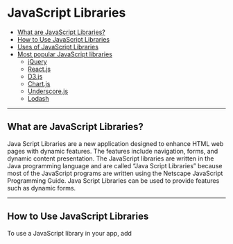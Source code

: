 # JavaScript Libraries

- [What are JavaScript Libraries?](#what-is-javascript-libraries)
- [How to Use JavaScript Libraries](#how-to-use-javascript-libraries)
- [Uses of JavaScript Libraries](#uses-of-javascript-libraries)
- [Most popular JavaScript libraries](#below-is-a-list-of-some-of-the-most-popular-JavaScript-libraries)
    - [jQuery](#jQuery)
    - [React.js](#react-js)
    - [D3.js]()
    - [Chart.js]()
    - [Underscore.js]()
    - [Lodash]()

<hr>

## What are JavaScript Libraries?
 
Java Script Libraries are a new application designed to enhance HTML web pages with dynamic features. The features include navigation, forms, and dynamic content presentation. The JavaScript libraries are written in the Java programming language and are called “Java Script Libraries” because most of the JavaScript programs are written using the Netscape JavaScript Programming Guide. Java Script Libraries can be used to provide features such as dynamic forms.

<hr>

## How to Use JavaScript Libraries
To use a JavaScript library in your app, add <script> to the <head> element using the src attribute that references the library source path or the URL.

Read the JavaScript library’s documentation you intend to use for more information and follow the steps provided there.
  
  <hr>
  
## Uses of JavaScript Libraries
  
 - Data Visualization in Maps and Charts
 - DOM Manipulation
 - Data Handling
 - Effective database management
 - Image Effects
 - User Interface and Its Components
 - Animations and Forms
  
  <hr>
  
  ## Below is a list of some of the most popular JavaScript libraries.
  
 # 1. jQuery
  
  jQuery is a JavaScript library for Document Object Model (DOM) manipulation. It is lightweight, cross-browser, and feature-rich. It provides a wide variety of techniques that can be used to manipulate HTML and CSS. In addition, it supports many common event-handling techniques such as key, mouse, focus and blur functions, and Ajax calls.
  
  ## Key points
  
  - It uses CSS3 selectors in manipulating style properties and finding elements.
  - Includes minimalistic API, which is easy to use.
  - Supports an AMD module and is lightweight
  - It is easy for beginners as its syntax is similar to CSS.
  
  <hr>
  
  # 2. React Js
  
  React is a JavaScript library that makes it easy to build user interfaces. React takes a declarative approach to building components that can update and animate on their own as a game engine does. A component is built via JavaScript, then rendered to the page. In addition, a component is reusable in that it can be put into another component (like a panel button), and it can be accessed from anywhere on the page (like a button).
  
  ## Key Points

 - It uses lifecycle methods like render and component DidMount. It allows code execution at specific points during an entity’s lifetime.
 - It supports JavaScript XML (JSX) that combines both JS and HTML.
 - By creating an in-memory cache in a data structure, it uses a virtual DOM.
  
  <hr>
  
  ## 3. D3.js
  
  D3 stands for Data-driven documents. Developers use it for the manipulation of documents based on the data. It was released in the year 2011 under the BSD license.
  
  ## Key Points

 - Supports HTML, CSS, and SVG
 - Has a data-driven approach, manipulates the DOM
 - Allow more comprehensive graphical complexity within high frame rates by reducing overheads
 - Supports a vast number of dynamic behavior and datasets for animations and interaction.
  
 <hr>
  
  ## 4. Chart.js
  
  Chart.js is a flexible and simple library for designers and developers who can add beautiful charts and graphs to their projects in no time. It is open-source and has an MIT license.
  
  ## Key Features
  
  - Elegant and simple to add basic charts and graphs.
  - Results in responsive web pages.
  - Lightweight to load and easy to learn and implement.
  - 8 different types of charts.
  - Great for beginners.
  - Animation capabilities to make pages more interactive.
  - Provide clear visual representations when different datasets are used with the help of mixed chart types.
  - Plot sparse and complex datasets on logarithmic, date, time, or custom scales.
  
  <hr>
  
  ## 5 Underscore.js
  
  Underscore is a JavaScript utility library that provides various functions for typical programming tasks. Jeremy Askenas created it in 2009, released by MIT license. Underscore is a utility-belt library of JavaScript functions. It is a lot like the native JavaScript library, but with one significant difference: it is optimized for javascript on the server, not on the browser. It is not a complete library like jQuery but a set of practical, standard functions either in the jQuery repository or plain javascript. It has functions for Array, Object, String, Math, Date, RegExp, and a few more.
  
  ## Key points

  - has a functional programming design rather than object prototype extensions.
  - It has 100+ functions of 4 different types. The functions to manipulate are:
     - objects
     - arrays
     - both object and arrays
     - other functions.
  
  <hr>
  
  ## 6.Lodash
  
  Lodash is a javascript utility library. It’s often used for functional programming but is a pretty helpful general-purpose utility library – it’s sort of like Underscore.js but just a lot more. It’s a complete utility library for modern JavaScript developers with over 100 different functions included and a few utility functions and data structure helpers. It’s all built on Underscore, so it’s a drop-in replacement with more parts.
  
  ## Key points

  - Helps you write concise JavaScript codes.
  - Simplifies common tasks like debouncing, binding, throttling, math operations, etc.
  - It makes trimming, camel case and uppercase tasks simple
  
  <hr>
  
  
